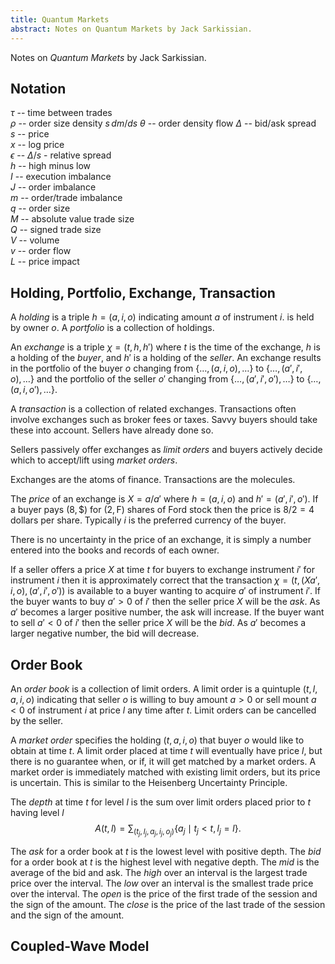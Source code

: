 ```yaml
---
title: Quantum Markets
abstract: Notes on Quantum Markets by Jack Sarkissian.
---
```


Notes on _Quantum Markets_ by Jack Sarkissian.

## Notation

$\tau$ -- time between trades  
$\rho$ -- order size density  $s\,dm/ds$
$\theta$ -- order density flow 
$\Delta$ -- bid/ask spread  
$s$ -- price  
$x$ -- log price  
$\epsilon$ -- $\Delta/s$ - relative spread  
$h$ -- high minus low  
$I$ -- execution imbalance  
$J$ -- order imbalance  
$m$ -- order/trade imbalance  
$q$ -- order size  
$M$ -- absolute value trade size  
$Q$ -- signed trade size  
$V$ -- volume  
$v$ -- order flow  
$L$ -- price impact  

## Holding, Portfolio, Exchange, Transaction

A _holding_ is a triple $h = (a, i, o)$ indicating amount $a$ of instrument $i$.
is held by owner $o$.  A _portfolio_ is a collection of holdings.

An _exchange_ is a triple $\chi = (t, h, h')$
where $t$ is the time of the exchange, $h$ is a holding of the _buyer_, and $h'$ is
a holding of the _seller_. An exchange results in the portfolio of the
buyer $o$ changing from $\{\ldots,(a,i,o),\ldots\}$
to $\{\ldots,(a',i',o),\ldots\}$ and the portfolio of the seller $o'$
changing from $\{\ldots,(a',i',o'),\ldots\}$
to $\{\ldots,(a,i,o'),\ldots\}$.

A _transaction_ is a collection of related exchanges.
Transactions often involve exchanges such as broker fees or taxes.
Savvy buyers should take these into account. Sellers have already done so.

Sellers passively offer exchanges as _limit orders_ and buyers actively decide which to accept/lift
using _market orders_.

Exchanges are the atoms of finance. Transactions are the molecules.

The _price_ of an exchange is $X = a/a'$ where $h = (a, i, o)$ and
$h' = (a', i', o')$. If a buyer pays $(8, \$)$ for $(2, \text{F})$ shares of Ford stock
then the price is $8/2 = 4$ dollars per share. Typically $i$ is the preferred
currency of the buyer.

There is no uncertainty in the price of an exchange,
it is simply a number entered into the books and records of each owner.

If a seller offers a price $X$ at time $t$ for buyers to exchange instrument $i'$
for instrument $i$ then it is approximately correct that
the transaction $\chi = (t,(Xa', i, o),(a',i',o'))$ is available to a buyer
wanting to acquire $a'$ of instrument $i'$.
If the buyer wants to buy $a' > 0$ of $i'$ then the seller price $X$ will be the _ask_.
As $a'$ becomes a larger positive number, the ask will increase.
If the buyer want to sell $a' < 0$ of $i'$ then the seller price $X$ will be the _bid_.
As $a'$ becomes a larger negative number, the bid will decrease.

## Order Book

An _order book_ is a collection of limit orders.
A limit order is a quintuple $(t, l, a, i, o)$ indicating that seller $o$
is willing to buy amount $a > 0$ or sell mount $a < 0$ of instrument $i$ at price $l$
any time after $t$. Limit orders can be cancelled by the seller.

A _market order_ specifies the holding $(t, a, i, o)$ that buyer $o$ would like to obtain
at time $t$. A limit order placed at time $t$ will eventually have price $l$, but there
is no guarantee when, or if, it will get matched by a market orders. 
A market order is immediately matched with existing limit orders, but its price
is uncertain. This is similar to the Heisenberg Uncertainty Principle.

The _depth_ at time $t$ for level $l$ is the sum over limit orders placed
prior to $t$ having level $l$
$$
	A(t, l) = \sum_{(t_j,l_j,a_j,i_j,o_j)} \{a_j\mid t_j < t, l_j = l\}.
$$

The _ask_ for a order book at $t$ is the lowest level with positive depth.
The _bid_ for a order book at $t$ is the highest level with negative depth.
The _mid_ is the average of the bid and ask.
The _high_ over an interval is the largest trade price over the interval.
The _low_ over an interval is the smallest trade price over the interval.
The _open_ is the price of the first trade of the session and the sign of the amount.
The _close_ is the price of the last trade of the session and the sign of the amount.

## Coupled-Wave Model

